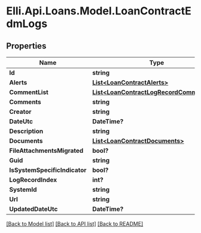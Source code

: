 # Elli.Api.Loans.Model.LoanContractEdmLogs
## Properties

Name | Type | Description | Notes
------------ | ------------- | ------------- | -------------
**Id** | **string** |  | [optional] 
**Alerts** | [**List&lt;LoanContractAlerts&gt;**](LoanContractAlerts.md) |  | [optional] 
**CommentList** | [**List&lt;LoanContractLogRecordCommentList&gt;**](LoanContractLogRecordCommentList.md) |  | [optional] 
**Comments** | **string** |  | [optional] 
**Creator** | **string** |  | [optional] 
**DateUtc** | **DateTime?** |  | [optional] 
**Description** | **string** |  | [optional] 
**Documents** | [**List&lt;LoanContractDocuments&gt;**](LoanContractDocuments.md) |  | [optional] 
**FileAttachmentsMigrated** | **bool?** |  | [optional] 
**Guid** | **string** |  | [optional] 
**IsSystemSpecificIndicator** | **bool?** |  | [optional] 
**LogRecordIndex** | **int?** |  | [optional] 
**SystemId** | **string** |  | [optional] 
**Url** | **string** |  | [optional] 
**UpdatedDateUtc** | **DateTime?** |  | [optional] 

[[Back to Model list]](../README.md#documentation-for-models) [[Back to API list]](../README.md#documentation-for-api-endpoints) [[Back to README]](../README.md)

